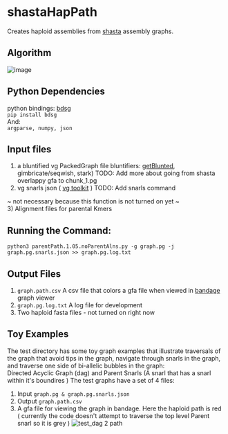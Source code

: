 # shastaHapPath
Creates haploid assemblies from [shasta](https://github.com/chanzuckerberg/shasta) assembly graphs.

## Algorithm
![image](https://user-images.githubusercontent.com/28329271/122816002-0882a980-d28b-11eb-9b01-d5823c6a45f2.png)

## Python Dependencies
  python bindings: [bdsg](https://github.com/vgteam/libbdsg#from-pip-python-bindings-only)  
  ``` pip install bdsg ```  
  And:  
  ```argparse, numpy, json```  

## Input files
1) a bluntified vg PackedGraph file 
  bluntifiers: [getBlunted](https://github.com/vgteam/GetBlunted), gimbricate/seqwish, stark)
  TODO: Add more about going from shasta overlappy gfa to chunk_1.pg
2) vg snarls json ( [vg toolkit](https://github.com/vgteam/vg#command-line-interface) )
  TODO: Add snarls command  
  
~ not necessary because this function is not turned on yet ~  
3) Alignment files for parental Kmers  

## Running the Command:
```python3 parentPath.1.05.noParentAlns.py -g graph.pg -j graph.pg.snarls.json >> graph.pg.log.txt```  

## Output Files
1)  ``` graph.path.csv ``` A csv file that colors a gfa file when viewed in [bandage](https://rrwick.github.io/Bandage/) graph viewer
2)  ``` graph.pg.log.txt ``` A log file for development  
3)  Two haploid fasta files - not turned on right now

## Toy Examples
The test directory has some toy graph examples that illustrate traversals of the graph that avoid tips in the graph, navigate through snarls in the graph, and traverse one side of bi-allelic bubbles in the graph:  
Directed Acyclic Graph (dag) and Parent Snarls (A snarl that has a snarl within it's boundires )
The test graphs have a set of 4 files:  
1) Input ```graph.pg & graph.pg.snarls.json ```    
2) Output ``` graph.path.csv ```    
3) A gfa file for viewing the graph in bandage. Here the haploid path is red ( currently the code doesn't attempt to traverse the top level Parent snarl so it is grey )
![test_dag 2 path](https://user-images.githubusercontent.com/28329271/122820486-84cbbb80-d290-11eb-8747-44c2c6348148.png)


